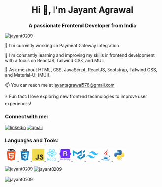 <h1 align="center">Hi 👋, I'm Jayant Agrawal</h1> <h3 align="center">A passionate Frontend Developer from India</h3> <p align="left"> <img src="https://komarev.com/ghpvc/?username=jayant0209&label=Profile%20views&color=0e75b6&style=flat" alt="jayant0209" /> </p>
🔭 I’m currently working on Payment Gateway Integration

🌱 I’m constantly learning and improving my skills in frontend development with a focus on ReactJS, Tailwind CSS, and MUI.

💬 Ask me about HTML, CSS, JavaScript, ReactJS, Bootstrap, Tailwind CSS, and Material-UI (MUI).

📫 You can reach me at jayantagrawal576@gmail.com

⚡ Fun fact: I love exploring new frontend technologies to improve user experiences!

<h3 align="left">Connect with me:</h3> <p align="left"> <a href="https://linkedin.com/in/jayant-agrawal" target="blank"><img align="center" src="https://cdn.jsdelivr.net/npm/simple-icons@v3/icons/linkedin.svg" alt="linkedin" height="30" width="40" /></a> <a href="mailto:jayantagrawal576@gmail.com"><img align="center" src="https://cdn.jsdelivr.net/npm/simple-icons@v3/icons/gmail.svg" alt="gmail" height="30" width="40" /></a> </p>
<h3 align="left">Languages and Tools:</h3>
<p align="left">
  <a href="https://www.w3.org/html/" target="_blank" rel="noreferrer"> 
    <img src="https://raw.githubusercontent.com/devicons/devicon/master/icons/html5/html5-original-wordmark.svg" alt="html5" width="40" height="40"/> 
  </a> 
  <a href="https://www.w3schools.com/css/" target="_blank" rel="noreferrer"> 
    <img src="https://raw.githubusercontent.com/devicons/devicon/master/icons/css3/css3-original-wordmark.svg" alt="css3" width="40" height="40"/> 
  </a> 
  <a href="https://developer.mozilla.org/en-US/docs/Web/JavaScript" target="_blank" rel="noreferrer">
    <img src="https://raw.githubusercontent.com/devicons/devicon/master/icons/javascript/javascript-original.svg" alt="javascript" width="40" height="40"/>
  </a>
  <a href="https://reactjs.org/" target="_blank" rel="noreferrer"> 
    <img src="https://raw.githubusercontent.com/devicons/devicon/master/icons/react/react-original-wordmark.svg" alt="react" width="40" height="40"/>
  </a>
  <a href="https://getbootstrap.com" target="_blank" rel="noreferrer"> 
    <img src="https://raw.githubusercontent.com/devicons/devicon/master/icons/bootstrap/bootstrap-plain-wordmark.svg" alt="bootstrap" width="40" height="40"/>
  </a>
  <a href="https://mui.com/" target="_blank" rel="noreferrer"> 
    <img src="https://raw.githubusercontent.com/devicons/devicon/master/icons/materialui/materialui-original.svg" alt="material-ui" width="40" height="40"/>
  </a>
  <a href="https://tailwindcss.com/" target="_blank" rel="noreferrer"> 
    <img src="https://raw.githubusercontent.com/devicons/devicon/master/icons/tailwindcss/tailwindcss-plain.svg" alt="tailwindcss" width="40" height="40"/>
  </a>
  <a href="https://www.java.com" target="_blank" rel="noreferrer"> 
    <img src="https://raw.githubusercontent.com/devicons/devicon/master/icons/java/java-original.svg" alt="java" width="40" height="40"/>
  </a>
  <a href="https://www.python.org" target="_blank" rel="noreferrer">
    <img src="https://raw.githubusercontent.com/devicons/devicon/master/icons/python/python-original.svg" alt="python" width="40" height="40"/>
  </a>
</p>

<p><img align="left" src="https://github-readme-stats.vercel.app/api/top-langs?username=jayant0209&show_icons=true&locale=en&layout=compact" alt="jayant0209" /></p> <p>&nbsp;<img align="center" src="https://github-readme-stats.vercel.app/api?username=jayant0209&show_icons=true&locale=en" alt="jayant0209" /></p> <p><img align="center" src="https://github-readme-streak-stats.herokuapp.com/?user=jayant0209&" alt="jayant0209" /></p>
